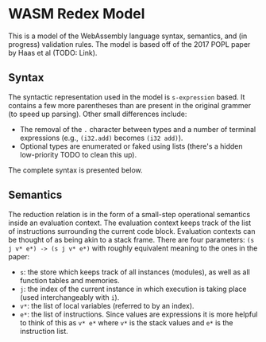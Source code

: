 # WASM Redex Model
This is a model of the WebAssembly language syntax, semantics, and (in progress) validation rules.
The model is based off of the 2017 POPL paper by Haas et al (TODO: Link).

## Syntax
The syntactic representation used in the model is `s-expression` based.
It contains a few more parentheses than are present in the original grammer (to speed up parsing).
Other small differences include:
* The removal of the `.` character between types and a number of terminal expressions (e.g., `(i32.add)` becomes `(i32 add)`).
* Optional types are enumerated or faked using lists (there's a hidden low-priority TODO to clean this up).

The complete syntax is presented below.


## Semantics
The reduction relation is in the form of a small-step operational semantics inside an evaluation context.
The evaluation context keeps track of the list of instructions surrounding the current code block.
Evaluation contexts can be thought of as being akin to a stack frame.
There are four parameters: `(s j v* e*) -> (s j v* e*)` with roughly equivalent meaning to the ones in the paper:
* `s`: the store which keeps track of all instances (modules), as well as all function tables and memories.
* `j`: the index of the current instance in which execution is taking place (used interchangeably with `i`).
* `v*`: the list of local variables (referred to by an index).
* `e*`: the list of instructions. Since values are expressions it is more helpful to think of this as `v* e*` where `v*` is the stack values and `e*` is the instruction list.

